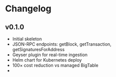 # Changelog
## v0.1.0
- Initial skeleton  
- JSON-RPC endpoints: getBlock, getTransaction, getSignaturesForAddress  
- Geyser plugin for real-time ingestion  
- Helm chart for Kubernetes deploy  
- 100× cost reduction vs managed BigTable
- 
